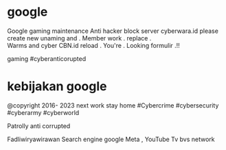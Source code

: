 # google
Google gaming maintenance
Anti hacker block server cyberwara.id please create new unaming and . Member work . replace .  
Warms and cyber CBN.id reload . You're . 
Looking formulir .!! 


 gaming 
#cyberanticorupted 
# kebijakan google 
@copyright 2016- 2023 next work stay home 
#Cybercrime
#cybersecurity 
#cyberarmy 
#cyberworld 

Patrolly anti corrupted

Fadliwiryawirawan 
Search engine google 
Meta , YouTube 
Tv bvs network
